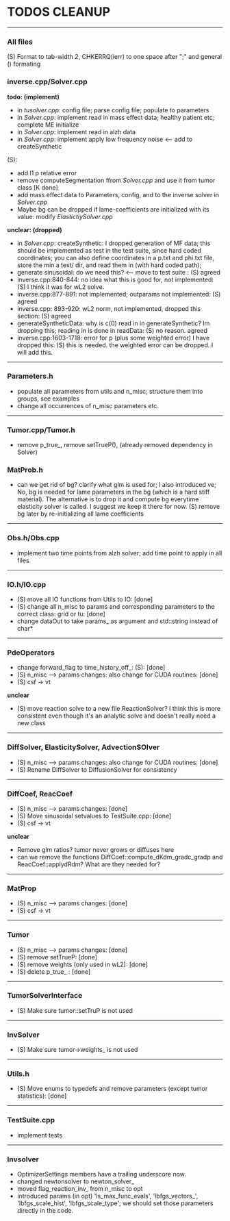 # TODOS CLEANUP
---

### All files
(S) Format to tab-width 2, CHKERRQ(ierr) to one space after ";" and general \(\) formating


### inverse.cpp/Solver.cpp

**todo: (implement)**
 - in _tusolver.cpp_: config file; parse config file; populate to parameters
 - in _Solver.cpp_: implement read in mass effect data; healthy patient etc; complete ME initialize
 - in _Solver.cpp_: implement read in alzh data
 - in _Solver.cpp_: implement apply low frequency noise <-- add to createSynthetic

 (S):
 - add l1 p relative error
 - remove computeSegmentation ffrom _Solver.cpp_ and use it from tumor class [K done]
 - add mass effect data to Parameters, config, and to the inverse solver in _Solver.cpp_
 - Maybe bg can be dropped if lame-coefficients are initialized with its value:  modify _ElastictiySolver.cpp_

**unclear: (dropped)**
 - in _Solver.cpp_: createSynthetic: I dropped generation of MF data; this should be implemented as test in the test suite, since hard coded coordinates; you can also define coordinates in a p.txt and phi.txt file, store the min a test/ dir, and read them in (with hard coded path);
- generate sinusoidal: do we need this? <-- move to test suite : (S) agreed
 - inverse.cpp:840-844: no idea what this is good for, not implemented: (S) I think it was for wL2 solve.
 - inverse.cpp:877-891: not implemented; outparams not implemented: (S) agreed
 - inverse.cpp: 893-920: wL2 norm, not implemented, dropped this section: (S) agreed
 - generateSyntheticData: why is c(0) read in in generateSynthetic? Im dropping this; reading in is done in readData: (S) no reason. agreed
 - inverse.cpp:1603-1718: error for p (plus some weighted error) I have dropped this: (S) this is needed. the weighted error can be dropped. I will add this.
---

 ### Parameters.h
  - populate all parameters from utils and n_misc; structure them into groups, see examples
  - change all occurrences of n_misc parameters etc.

---

### Tumor.cpp/Tumor.h
- remove p_true_, remove setTrueP(), (already removed dependency in Solver) 

### MatProb.h
- can we get rid of bg? clarify what glm is used for; I also introduced ve;
No, bg is needed for lame parameters in the bg (which is a hard stiff material). The alternative is to drop it and compute bg everytime elasticity solver is called. I suggest we keep it there for now.
(S) remove bg later by re-initializing all lame coefficients

---

### Obs.h/Obs.cpp
- implement two time points from alzh solver; add time point to apply in all files

---

### IO.h/IO.cpp
- (S) move all IO functions from Utils to IO: [done]
- (S) change all  n_misc to params and corresponding parameters to the correct class: grid or tu: [done]
- change dataOut to take params_ as argument and std::string instead of char*

---

### PdeOperators
- change forward_flag to time_history_off_: (S): [done]
- (S) n_misc --> params changes: also change for CUDA routines: [done]
- (S) csf -> vt

**unclear**
- (S) move reaction solve to a new file ReactionSolver? I think this is more consistent even though it's an analytic solve and doesn't really need a new class

--- 
### DiffSolver, ElasticitySolver, AdvectionSOlver
- (S) n_misc --> params changes: also change for CUDA routines: [done]
- (S) Rename DiffSolver to DiffusionSolver for consistency

--- 
### DiffCoef, ReacCoef
- (S) n_misc --> params changes: [done]
- (S) Move sinusoidal setvalues to TestSuite.cpp: [done]
- (S) csf -> vt

**unclear**
- Remove glm ratios? tumor never grows or diffuses here
- can we remove the functions DiffCoef::compute_dKdm_gradc_gradp and ReacCoef::applydRdm? What are they needed for?

--- 
### MatProp
- (S) n_misc --> params changes: [done]
- (S) csf -> vt

--- 
### Tumor
- (S) n_misc --> params changes: [done]
- (S) remove setTrueP: [done]
- (S) remove weights (only used in wL2): [done]
- (S) delete p_true_ : [done]

---
### TumorSolverInterface
- (S) Make sure tumor::setTruP is not used

---
### InvSolver
- (S) Make sure tumor->weights_ is not used

---
### Utils.h
- (S) Move enums to typedefs and remove parameters (except tumor statistics): [done]

---
### TestSuite.cpp
- implement tests

---
### Invsolver
- OptimizerSettings members have a trailing underscore now.
- changed newtonsolver to newton_solver_
- moved flag_reaction_inv_ from n_misc to opt
- introduced params (in opt) 'ls_max_func_evals', 'lbfgs_vectors_', 'lbfgs_scale_hist', 'lbfgs_scale_type'; we should set those parameters directly in the code.
